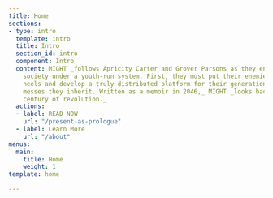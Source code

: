 ```yaml
---
title: Home
sections:
- type: intro
  template: intro
  title: Intro
  section_id: intro
  component: Intro
  content: MIGHT _follows Apricity Carter and Grover Parsons as they endeavor to reboot
    society under a youth-run system. First, they must put their enemies on their
    heels and develop a truly distributed platform for their generation to fix the
    messes they inherit. Written as a memoir in 2046,_ MIGHT _looks back on a quarter
    century of revolution._
  actions:
  - label: READ NOW
    url: "/present-as-prologue"
  - label: Learn More
    url: "/about"
menus:
  main:
    title: Home
    weight: 1
template: home

---
```

